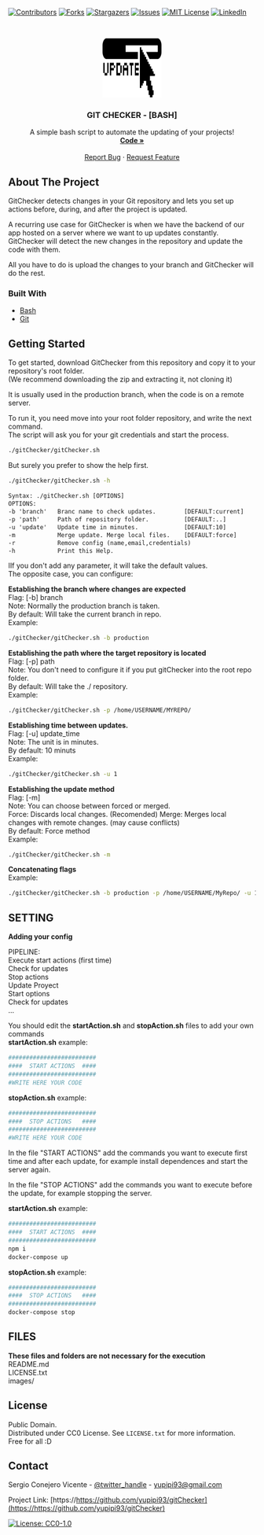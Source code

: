 
[![Contributors][contributors-shield]][contributors-url]
[![Forks][forks-shield]][forks-url]
[![Stargazers][stars-shield]][stars-url]
[![Issues][issues-shield]][issues-url]
[![MIT License][license-shield]][license-url]
[![LinkedIn][linkedin-shield]][linkedin-url]




<!-- PROJECT LOGO -->
<br />
<p align="center">
  <a href="https://github.com/yupipi93/gitChecker">
    <img src="images/logo.png" alt="Logo" width="120" height="120">
  </a>

  <h3 align="center">GIT CHECKER - [BASH]</h3>

  <p align="center">
    A simple bash script to automate the updating of your projects!
    <br />
    <a href="https://github.com/yupipi93/gitChecker"><strong>Code »</strong></a>
    <br />
    <br />
    <a href="https://github.com/yupipi93/gitChecker/issues">Report Bug</a>
    ·
    <a href="https://github.com/yupipi93/gitChecker/issues">Request Feature</a>
  </p>
</p>


<!-- ABOUT THE PROJECT -->
## About The Project

GitChecker detects changes in your Git repository and lets you set up actions before, during, and after the project is updated.  

A recurring use case for GitChecker is when we have the backend of our app hosted on a server where we want to up updates constantly.
GitChecker will detect the new changes in the repository and update the code with them.  

All you have to do is upload the changes to your branch and GitChecker will do the rest.  


### Built With

* [Bash](https://en.wikipedia.org/wiki/Bash_(Unix_shell))
* [Git](https://git-scm.com/)


<!-- GETTING STARTED -->
## Getting Started

To get started, download GitChecker from this repository and copy it to your repository's root folder.  
(We recommend downloading the zip and extracting it, not cloning it)


It is usually used in the production branch, when the code is on a remote server.  

To run it, you need move into your root folder repository, and write the next command.  
The script will ask you for your git credentials and start the process.
```sh
./gitChecker/gitChecker.sh
```

But surely you prefer to show the help first. 
```sh
./gitChecker/gitChecker.sh -h 
```

```
Syntax: ./gitChecker.sh [OPTIONS]
OPTIONS:
-b 'branch'   Branc name to check updates.        [DEFAULT:current]
-p 'path'     Path of repository folder.          [DEFAULT:..]
-u 'update'   Update time in minutes.             [DEFAULT:10]
-m            Merge update. Merge local files.    [DEFAULT:force]
-r            Remove config (name,email,credentials)
-h            Print this Help.
```

IIf you don't add any parameter, it will take the default values.  
The opposite case, you can configure:

**Establishing the branch where changes are expected**  
Flag: [-b] branch  
Note: Normally the production branch is taken.  
By default: Will take the current branch in repo.  
Example:  
```sh
./gitChecker/gitChecker.sh -b production
```

**Establishing the path where the target repository is located**  
Flag: [-p] path  
Note: You don't need to configure it if you put gitChecker into the root repo folder.  
By default: Will take the ./ repository.  
Example:  
```sh
./gitChecker/gitChecker.sh -p /home/USERNAME/MYREPO/
```

**Establishing time between updates.**  
Flag: [-u] update_time  
Note: The unit is in minutes.  
By default: 10 minuts  
Example:  
```sh
./gitChecker/gitChecker.sh -u 1
```

**Establishing the update method**  
Flag: [-m]  
Note: You can choose between forced or merged.    
Force: Discards local changes. (Recomended)
Merge: Merges local changes with remote changes. (may cause conflicts)  
By default: Force method   
Example:  
```sh
./gitChecker/gitChecker.sh -m
```

**Concatenating flags**  
Example:   
```sh
./gitChecker/gitChecker.sh -b production -p /home/USERNAME/MyRepo/ -u 1 -m
```


<!-- SETTING -->
## SETTING
**Adding your config**  

PIPELINE:  
Execute start actions (first time)  
Check for updates  
  Stop actions  
  Update Proyect  
  Start options  
Check for updates  
...  


You should edit the **startAction.sh** and **stopAction.sh** files to add your own commands  
**startAction.sh** example:
```sh
#########################
####  START ACTIONS  ####
#########################
#WRITE HERE YOUR CODE
```

**stopAction.sh** example:
```sh
#########################
####  STOP ACTIONS   ####
#########################
#WRITE HERE YOUR CODE
```

In the file "START ACTIONS" add the commands you want to execute first time and after each update, for example install dependences and start the server again.

In the file "STOP ACTIONS" add the commands you want to execute before the update, for example stopping the server.  

**startAction.sh** example:
```sh
#########################
####  START ACTIONS  ####
#########################
npm i
docker-compose up
```

**stopAction.sh** example:
```sh
#########################
####  STOP ACTIONS   ####
#########################
docker-compose stop
```

<!-- SETTING -->
## FILES
**These files and folders are not necessary for the execution**  
README.md  
LICENSE.txt  
images/  


<!-- LICENSE -->
## License

Public Domain.  
Distributed under CC0 License. See `LICENSE.txt` for more information.  
Free for all :D  


<!-- CONTACT -->
## Contact

Sergio Conejero Vicente - [@twitter_handle](https://twitter.com/Yupipi93) - yupipi93@gmail.com

Project Link: [https://https://github.com/yupipi93/gitChecker](https://https://github.com/yupipi93/gitChecker)




<!-- Footer -->

[![License: CC0-1.0](https://licensebuttons.net/l/zero/1.0/80x15.png)](http://creativecommons.org/publicdomain/zero/1.0/)

<!-- MARKDOWN LINKS & IMAGES -->
<!-- https://www.markdownguide.org/basic-syntax/#reference-style-links -->
[contributors-shield]: https://img.shields.io/github/contributors/yupipi93/gitChecker.svg?style=flat-square
[contributors-url]: https://github.com/yupipi93/gitChecker/graphs/contributors
[forks-shield]: https://img.shields.io/github/forks/yupipi93/gitChecker.svg?style=flat-square
[forks-url]: https://github.com/yupipi93/gitChecker/network/members
[stars-shield]: https://img.shields.io/github/stars/yupipi93/gitChecker.svg?style=flat-square
[stars-url]: https://github.com/yupipi93/gitChecker/stargazers
[issues-shield]: https://img.shields.io/github/issues/yupipi93/gitChecker.svg?style=flat-square
[issues-url]: https://github.com/yupipi93/gitChecker/issues
[license-shield]: https://img.shields.io/badge/License-CC0%201.0-lightgrey.svg?style=flat-square
[license-url]: https://github.com/yupipi93/gitChecker/blob/master/LICENSE.txt
[linkedin-shield]: https://img.shields.io/badge/-LinkedIn-black.svg?style=flat-square&logo=linkedin&colorB=555
[linkedin-url]: https://linkedin.com/in/sergio-conejero-vicente-61226aa5/
[product-screenshot]: images/screenshot.png

